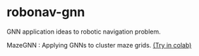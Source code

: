 # robonav-gnn
GNN application ideas to robotic navigation problem.

MazeGNN : Applying GNNs to cluster maze grids. [(Try in colab)](https://colab.research.google.com/drive/1v-NJB2RWRwZTiBZEAsaRBPqPbEuFfOZF?usp=sharing)
